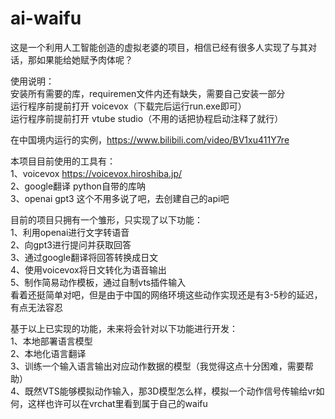 # ai-waifu
这是一个利用人工智能创造的虚拟老婆的项目，相信已经有很多人实现了与其对话，那如果能给她赋予肉体呢？

使用说明：  
  安装所有需要的库，requiremen文件内还有缺失，需要自己安装一部分  
  运行程序前提前打开 voicevox（下载完后运行run.exe即可）  
  运行程序前提前打开 vtube studio（不用的话把协程启动注释了就行）  

在中国境内运行的实例，https://www.bilibili.com/video/BV1xu411Y7re

本项目目前使用的工具有：  
  1、voicevox    https://voicevox.hiroshiba.jp/  
  2、google翻译  python自带的库呐  
  3、openai gpt3 这个不用多说了吧，去创建自己的api吧  


目前的项目只拥有一个雏形，只实现了以下功能：  
  1、利用openai进行文字转语音  
  2、向gpt3进行提问并获取回答  
  3、通过google翻译将回答转换成日文  
  4、使用voicevox将日文转化为语音输出  
  5、制作简易动作模板，通过自制vts插件输入  
看着还挺简单对吧，但是由于中国的网络环境这些动作实现还是有3-5秒的延迟，有点无法容忍


基于以上已实现的功能，未来将会针对以下功能进行开发：  
  1、本地部署语言模型  
  2、本地化语言翻译  
  3、训练一个输入语言输出对应动作数据的模型（我觉得这点十分困难，需要帮助）  
  4、既然VTS能够模拟动作输入，那3D模型怎么样，模拟一个动作信号传输给vr如何，这样也许可以在vrchat里看到属于自己的waifu  
